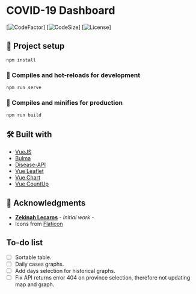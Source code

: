 # COVID-19 Dashboard
[![CodeFactor](https://img.shields.io/codefactor/grade/github/deathcatx/covid-dashboard/master)]
[![CodeSize](https://img.shields.io/github/languages/code-size/deathcatx/covid-dashboard)]
[![License](https://img.shields.io/github/license/deathcatx/covid-dashboard)]

## 📐 Project setup
```
npm install
```

### 🚀 Compiles and hot-reloads for development
```
npm run serve
```

### 🔧 Compiles and minifies for production
```
npm run build
```

## 🛠 Built with
* [VueJS](https://vuejs.org/)
* [Bulma](http://bulma.io/)
* [Disease-API](https://github.com/disease-sh/API)
* [Vue Leaflet](https://github.com/vue-leaflet/Vue2Leaflet)
* [Vue Chart](https://github.com/apertureless/vue-chartjs)
* [Vue CountUp](https://github.com/xlsdg/vue-countup-v2)

## 🙏 Acknowledgments
* **[Zekinah Lecaros](https://github.com/zekinah/pandemiccovid-19)** - *Initial work* - 
* Icons from [Flaticon](https://www.flaticon.com)

## To-do list
- [ ] Sortable table.
- [ ] Daily cases graphs.
- [ ] Add days selection for historical graphs.
- [ ] Fix API returns error 404 on province selection, therefore not updating map and graph.
